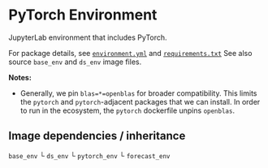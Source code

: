 # PyTorch Environment

JupyterLab environment that includes PyTorch.

For package details, see [`environment.yml`](./environment.yml) and [`requirements.txt`](./requirements.txt)
See also source `base_env` and `ds_env` image files.

**Notes:**
* Generally, we pin `blas=*=openblas` for broader compatibility.  This limits the `pytorch` and `pytorch`-adjacent packages that we can install. In order to run in the ecosystem, the `pytorch` dockerfile unpins `openblas`.

## Image dependencies / inheritance
`base_env`
  └ `ds_env`
      └ `pytorch_env`
          └ `forecast_env`
